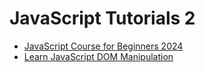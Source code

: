 # JavaScript Tutorials 2

* [JavaScript Course for Beginners 2024](js-course-beginners-2024.md)
* [Learn JavaScript DOM Manipulation](js-dom-manipulation-beginners.md)